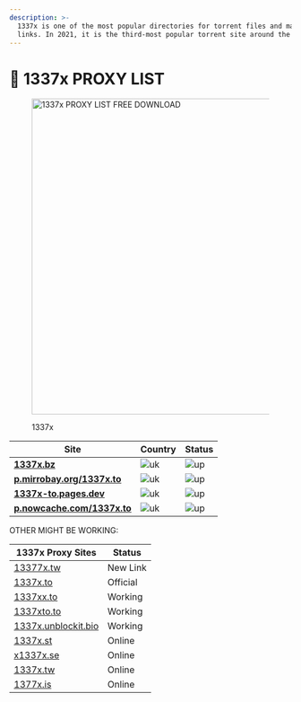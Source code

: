 ```yaml
---
description: >-
  1337x is one of the most popular directories for torrent files and magnet
  links. In 2021, it is the third-most popular torrent site around the world.
---
```


# 🥷 1337x PROXY LIST

<figure><img src="https://upload.wikimedia.org/wikipedia/commons/thumb/b/bb/1337X_logo.svg/320px-1337X_logo.svg.png" alt="1337x PROXY LIST FREE DOWNLOAD" width="563"><figcaption><p>1337x</p></figcaption></figure>

| Site                                                           | Country                                                            | Status                                                       |
| -------------------------------------------------------------- | ------------------------------------------------------------------ | ------------------------------------------------------------ |
| [**1337x.bz**](https://1337x.bz)                               | ![uk](https://thepiratebayproxy.github.io/assets/img/flags/uk.gif) | ![up](https://thepiratebayproxy.github.io/assets/img/up.png) |
| [**p.mirrobay.org/1337x.to**](https://p.mirrobay.org/1337x.to) | ![uk](https://thepiratebayproxy.github.io/assets/img/flags/us.gif) | ![up](https://thepiratebayproxy.github.io/assets/img/up.png) |
| [**1337x-to.pages.dev**](https://1337x-to.pages.dev/)          | ![uk](https://thepiratebayproxy.github.io/assets/img/flags/us.gif) | ![up](https://thepiratebayproxy.github.io/assets/img/up.png) |
| [**p.nowcache.com/1337x.to**](https://p.nowcache.com/1337x.to) | ![uk](https://thepiratebayproxy.github.io/assets/img/flags/us.gif) | ![up](https://thepiratebayproxy.github.io/assets/img/up.png) |

OTHER MIGHT BE WORKING:

| 1337x Proxy Sites                                   | Status   |
| --------------------------------------------------- | -------- |
| [13377x.tw](https://www.13377x.tw/)                 | New Link |
| [1337x.to](https://1337x.to/)                       | Official |
| [1337xx.to](https://www.1337xx.to/)                 | Working  |
| [1337xto.to](https://1337xto.to/)                   | Working  |
| [1337x.unblockit.bio](https://1337x.unblockit.bio/) | Working  |
| [1337x.st](https://1337x.st/)                       | Online   |
| [x1337x.se](https://x1337x.se/)                     | Online   |
| [1337x.tw](https://www.1337x.tw/)                   | Online   |
| [1377x.is](https://www.1377x.is/)                   | Online   |
